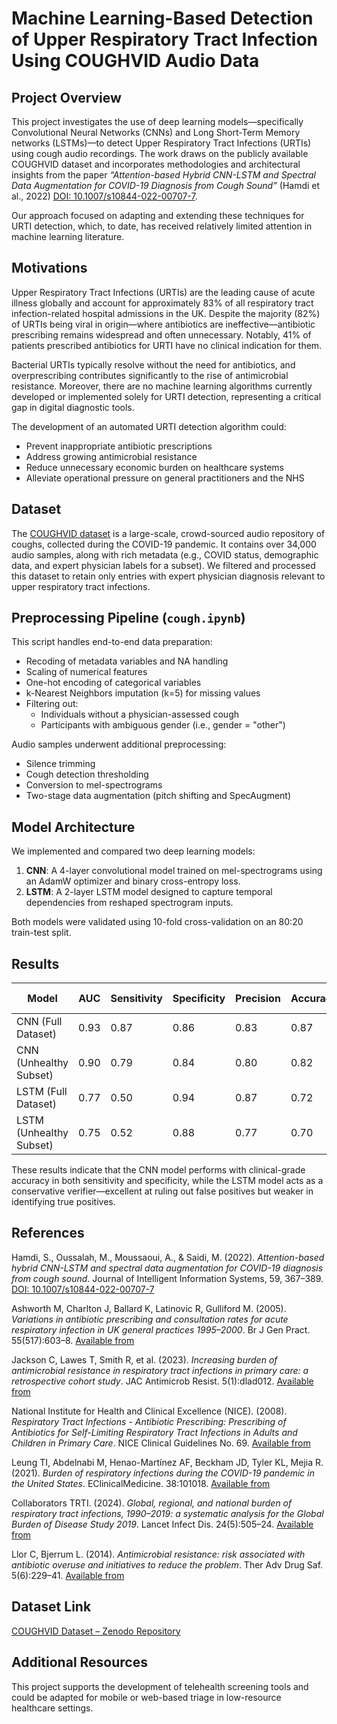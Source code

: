 # Machine Learning-Based Detection of Upper Respiratory Tract Infection Using COUGHVID Audio Data

## Project Overview

This project investigates the use of deep learning models—specifically Convolutional Neural Networks (CNNs) and Long Short-Term Memory networks (LSTMs)—to detect Upper Respiratory Tract Infections (URTIs) using cough audio recordings. The work draws on the publicly available COUGHVID dataset and incorporates methodologies and architectural insights from the paper _“Attention-based Hybrid CNN-LSTM and Spectral Data Augmentation for COVID-19 Diagnosis from Cough Sound”_ (Hamdi et al., 2022) [DOI: 10.1007/s10844-022-00707-7](https://link.springer.com/article/10.1007/s10844-022-00707-7).

Our approach focused on adapting and extending these techniques for URTI detection, which, to date, has received relatively limited attention in machine learning literature.

## Motivations

Upper Respiratory Tract Infections (URTIs) are the leading cause of acute illness globally and account for approximately 83% of all respiratory tract infection-related hospital admissions in the UK. Despite the majority (82%) of URTIs being viral in origin—where antibiotics are ineffective—antibiotic prescribing remains widespread and often unnecessary. Notably, 41% of patients prescribed antibiotics for URTI have no clinical indication for them.

Bacterial URTIs typically resolve without the need for antibiotics, and overprescribing contributes significantly to the rise of antimicrobial resistance. Moreover, there are no machine learning algorithms currently developed or implemented solely for URTI detection, representing a critical gap in digital diagnostic tools.

The development of an automated URTI detection algorithm could:
- Prevent inappropriate antibiotic prescriptions
- Address growing antimicrobial resistance
- Reduce unnecessary economic burden on healthcare systems
- Alleviate operational pressure on general practitioners and the NHS

## Dataset

The [COUGHVID dataset](https://zenodo.org/record/4498364) is a large-scale, crowd-sourced audio repository of coughs, collected during the COVID-19 pandemic. It contains over 34,000 audio samples, along with rich metadata (e.g., COVID status, demographic data, and expert physician labels for a subset). We filtered and processed this dataset to retain only entries with expert physician diagnosis relevant to upper respiratory tract infections.

## Preprocessing Pipeline (`cough.ipynb`)

This script handles end-to-end data preparation:
- Recoding of metadata variables and NA handling
- Scaling of numerical features
- One-hot encoding of categorical variables
- k-Nearest Neighbors imputation (k=5) for missing values
- Filtering out:
  - Individuals without a physician-assessed cough
  - Participants with ambiguous gender (i.e., gender = "other")

Audio samples underwent additional preprocessing:
- Silence trimming  
- Cough detection thresholding  
- Conversion to mel-spectrograms  
- Two-stage data augmentation (pitch shifting and SpecAugment)

## Model Architecture

We implemented and compared two deep learning models:

1. **CNN**: A 4-layer convolutional model trained on mel-spectrograms using an AdamW optimizer and binary cross-entropy loss.
2. **LSTM**: A 2-layer LSTM model designed to capture temporal dependencies from reshaped spectrogram inputs.

Both models were validated using 10-fold cross-validation on an 80:20 train-test split.

## Results

| Model                    | AUC  | Sensitivity | Specificity | Precision | Accuracy | F1 Score |
|--------------------------|------|-------------|-------------|-----------|----------|----------|
| CNN (Full Dataset)       | 0.93 | 0.87        | 0.86        | 0.83      | 0.87     | 0.85     |
| CNN (Unhealthy Subset)   | 0.90 | 0.79        | 0.84        | 0.80      | 0.82     | 0.80     |
| LSTM (Full Dataset)      | 0.77 | 0.50        | 0.94        | 0.87      | 0.72     | 0.64     |
| LSTM (Unhealthy Subset)  | 0.75 | 0.52        | 0.88        | 0.77      | 0.70     | 0.62     |

These results indicate that the CNN model performs with clinical-grade accuracy in both sensitivity and specificity, while the LSTM model acts as a conservative verifier—excellent at ruling out false positives but weaker in identifying true positives.

## References

Hamdi, S., Oussalah, M., Moussaoui, A., & Saidi, M. (2022). _Attention-based hybrid CNN-LSTM and spectral data augmentation for COVID-19 diagnosis from cough sound_. Journal of Intelligent Information Systems, 59, 367–389. [DOI: 10.1007/s10844-022-00707-7](https://doi.org/10.1007/s10844-022-00707-7)

Ashworth M, Charlton J, Ballard K, Latinovic R, Gulliford M. (2005). _Variations in antibiotic prescribing and consultation rates for acute respiratory infection in UK general practices 1995–2000_. Br J Gen Pract. 55(517):603–8. [Available from](https://pmc.ncbi.nlm.nih.gov/articles/PMC1463221/)

Jackson C, Lawes T, Smith R, et al. (2023). _Increasing burden of antimicrobial resistance in respiratory tract infections in primary care: a retrospective cohort study_. JAC Antimicrob Resist. 5(1):dlad012. [Available from](https://academic.oup.com/jacamr/article/5/1/dlad012/7034538)

National Institute for Health and Clinical Excellence (NICE). (2008). _Respiratory Tract Infections - Antibiotic Prescribing: Prescribing of Antibiotics for Self-Limiting Respiratory Tract Infections in Adults and Children in Primary Care_. NICE Clinical Guidelines No. 69. [Available from](https://www.ncbi.nlm.nih.gov/books/NBK53632/)

Leung TI, Abdelnabi M, Henao-Martínez AF, Beckham JD, Tyler KL, Mejia R. (2021). _Burden of respiratory infections during the COVID-19 pandemic in the United States_. EClinicalMedicine. 38:101018. [Available from](https://www.thelancet.com/journals/eclinm/article/PIIS25895370%2821%2900266-2/)

Collaborators TRTI. (2024). _Global, regional, and national burden of respiratory tract infections, 1990–2019: a systematic analysis for the Global Burden of Disease Study 2019_. Lancet Infect Dis. 24(5):505–24. [Available from](https://www.thelancet.com/journals/laninf/article/PIIS1473-3099%2824%2900430-4/)

Llor C, Bjerrum L. (2014). _Antimicrobial resistance: risk associated with antibiotic overuse and initiatives to reduce the problem_. Ther Adv Drug Saf. 5(6):229–41. [Available from](https://pmc.ncbi.nlm.nih.gov/articles/PMC6323860/)

## Dataset Link

[COUGHVID Dataset – Zenodo Repository](https://zenodo.org/record/4498364)

## Additional Resources

This project supports the development of telehealth screening tools and could be adapted for mobile or web-based triage in low-resource healthcare settings.

